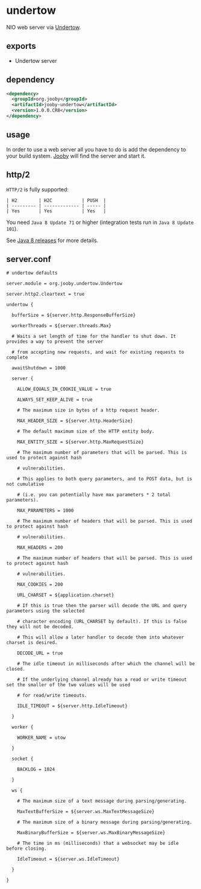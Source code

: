 # undertow

NIO web server via [Undertow](http://undertow.io/).

## exports

* Undertow server

## dependency

```xml
<dependency>
  <groupId>org.jooby</groupId>
  <artifactId>jooby-undertow</artifactId>
  <version>1.0.0.CR8</version>
</dependency>
```

## usage

In order to use a web server all you have to do is add the dependency to your build system.
[Jooby](http://jooby.org) will find the server and start it.

## http/2

`HTTP/2` is fully supported:

```
| H2        | H2C           | PUSH  |
| --------- | ------------- | ----- |
| Yes       | Yes           | Yes   |
```

You need `Java 8 Update 71` or higher (integration tests run in `Java 8 Update 101`).

See [Java 8 releases](https://www.java.com/en/download/faq/release_dates.xml) for more details.

## server.conf

```properties
# undertow defaults

server.module = org.jooby.undertow.Undertow

server.http2.cleartext = true

undertow {

  bufferSize = ${server.http.ResponseBufferSize}

  workerThreads = ${server.threads.Max}

  # Waits a set length of time for the handler to shut down. It provides a way to prevent the server

  # from accepting new requests, and wait for existing requests to complete

  awaitShutdown = 1000

  server {

    ALLOW_EQUALS_IN_COOKIE_VALUE = true

    ALWAYS_SET_KEEP_ALIVE = true

    # The maximum size in bytes of a http request header.

    MAX_HEADER_SIZE = ${server.http.HeaderSize}

    # The default maximum size of the HTTP entity body.

    MAX_ENTITY_SIZE = ${server.http.MaxRequestSize}

    # The maximum number of parameters that will be parsed. This is used to protect against hash

    # vulnerabilities.

    # This applies to both query parameters, and to POST data, but is not cumulative

    # (i.e. you can potentially have max parameters * 2 total parameters).

    MAX_PARAMETERS = 1000

    # The maximum number of headers that will be parsed. This is used to protect against hash

    # vulnerabilities.

    MAX_HEADERS = 200

    # The maximum number of headers that will be parsed. This is used to protect against hash

    # vulnerabilities.

    MAX_COOKIES = 200

    URL_CHARSET = ${application.charset}

    # If this is true then the parser will decode the URL and query parameters using the selected

    # character encoding (URL_CHARSET by default). If this is false they will not be decoded.

    # This will allow a later handler to decode them into whatever charset is desired.

    DECODE_URL = true

    # The idle timeout in milliseconds after which the channel will be closed.

    # If the underlying channel already has a read or write timeout set the smaller of the two values will be used

    # for read/write timeouts.

    IDLE_TIMEOUT = ${server.http.IdleTimeout}

  }

  worker {

    WORKER_NAME = utow

  }

  socket {

    BACKLOG = 1024

  }

  ws {

    # The maximum size of a text message during parsing/generating.

    MaxTextBufferSize = ${server.ws.MaxTextMessageSize}

    # The maximum size of a binary message during parsing/generating.

    MaxBinaryBufferSize = ${server.ws.MaxBinaryMessageSize}

    # The time in ms (milliseconds) that a websocket may be idle before closing.

    IdleTimeout = ${server.ws.IdleTimeout}

  }

}
```
